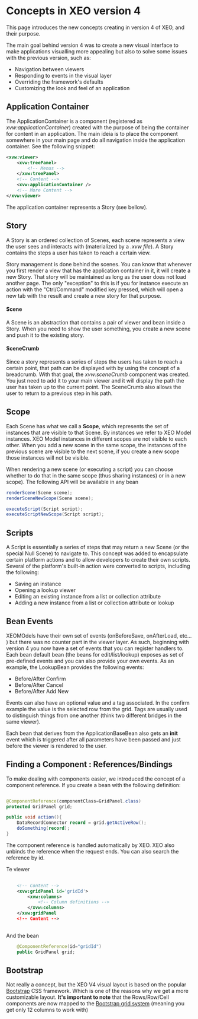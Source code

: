 # Concepts in XEO version 4

This page introduces the new concepts creating in version 4 of XEO, and their purpose.

The main goal behind version 4 was to create a new visual interface to make applications visualling more appealing but also to solve some issues with the previous version, such as:
- Navigation between viewers
- Responding to events in the visual layer
- Overriding the framework's defaults
- Customizing the look and feel of an application


## Application Container

The ApplicationContainer is a component (registered as *xvw:applicationContainer*) created with the purpose of being the container for content in an application. The main ideia is to place the component somewhere in your main page and do all navigation inside the application container. See the following snippet:

```xml
<xvw:viewer>
	<xvw:treePanel>
    	<!-- Menus -->
    </xvw:treePanel>
	<!-- Content -->
    <xvw:applicationContainer />
    <!-- More Content -->
</xvw:viewer>
```

The application container represents a Story (see bellow).

## Story

A Story is an ordered collection of Scenes, each scene represents a view the user sees and interacts with (materialized by a *.xvw file*). A Story contains the steps a user has taken to reach a certain view.

Story management is done behind the scenes. You can know that whenever you first render a view that has the application container in it, it will create a new Story. That story will be maintained as long as the user does not load another page. The only "exception" to this is if you for instance execute an action with the "Ctrl/Command" modified key pressed, which will open a new tab with the result and create a new story for that purpose.

#### Scene

A Scene is an abstraction that contains a pair of viewer and bean inside a Story. When you need to show the user something, you create a new scene and push it to the existing story.

#### SceneCrumb 

Since a story represents a series of steps the users has taken to reach a certain point, that path can be displayed with by using the concept of a breadcrumb. With that goal, the *xvw:sceneCrumb* component was created. You just need to add it to your main viewer and it will display the path the user has taken up to the current point. The SceneCrumb also allows the user to return to a previous step in his path.



## Scope

Each Scene has what we call a **Scope**, which represents the set of instances that are visible to that Scene. By instances we refer to XEO Model instances. XEO Model instances in different scopes are not visible to each other. When you add a new scene in the same scope, the instances of the previous scene are visible to the next scene, if you create a new scope those instances will not be visible.

When rendering a new scene (or executing a script) you can choose whether to do that in the same scope (thus sharing instances) or in a new scope). The following API will be available in any bean

```java
renderScene(Scene scene);
renderSceneNewScope(Scene scene);

executeScript(Script script);
executeScriptNewScope(Script script);
```

## Scripts

A Script is essentially a series of steps that may return a new Scene (or the special Null Scene) to navigate to. This concept was added to encapsulate certain platform actions and to allow developers to create their own scripts. Several of the platform's built-in action were converted to scripts, including the following:
- Saving an instance
- Opening a lookup viewer
- Editing an existing instance from a list or collection attribute
- Adding a new instance from a list or collection attribute or lookup

## Bean Events

XEOMOdels have their own set of events (onBeforeSave, onAfterLoad, etc... ) but there was no counter part in the viewer layer. As such, beginning with version 4 you now have a set of events that you can register handlers to. Each bean default bean (the beans for edit/list/lookup) exposes as set of pre-defined events and you can also provide your own events. As an example, the LookupBean provides the following events:

- Before/After Confirm
- Before/After Cancel
- Before/After Add New

Events can also have an optional value and a tag associated. In the confirm example the value is the selected row from the grid. Tags are usually used to distinguish things from one another (think two different bridges in the same viewer).

Each bean that derives from the ApplicationBaseBean also gets an **init** event which is triggered after all parameters have been passed and just before the viewer is rendered to the user.

## Finding a Component : References/Bindings

To make dealing with components easier, we introduced the concept of a component reference. If you create a bean with the following definition:

```java

@ComponentReference(componentClass=GridPanel.class)
protected GridPanel grid;

public void action(){
	DataRecordConnector record = grid.getActiveRow();
	doSomething(record);
}

```


The component reference is handled automatically by XEO. XEO also unbinds the reference when the request ends. You can also search the reference by id.

Te viewer
```xml
	
    <!-- Content -->
    <xvw:gridPanel id='gridId'>
    	<xvw:columns>
        	<!-- Column definitions -->
        </xvw:columns>
    </xvw:gridPanel
    <!-- Content -->
	
```
And the bean
```java
	@ComponentReference(id="gridId")
	public GridPanel grid;
```


## Bootstrap

Not really a concept, but the XEO V4 visual layout is based on the popular [Bootstrap](http://www.getbootstrap.com) CSS framework. Which is one of the reasons why we get a more customizable layout.
**It's important to note** that the Rows/Row/Cell components are now mapped to the [Bootstrap grid system](http://getbootstrap.com/css/#grid) (meaning you get only 12 columns to work with)








